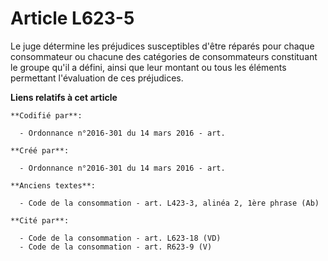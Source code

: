 # Article L623-5

Le juge détermine les préjudices susceptibles d'être réparés pour chaque consommateur ou chacune des catégories de
consommateurs constituant le groupe qu'il a défini, ainsi que leur montant ou tous les éléments permettant l'évaluation de
ces préjudices.

**Liens relatifs à cet article**

	**Codifié par**:

	  - Ordonnance n°2016-301 du 14 mars 2016 - art.

	**Créé par**:

	  - Ordonnance n°2016-301 du 14 mars 2016 - art.

	**Anciens textes**:

	  - Code de la consommation - art. L423-3, alinéa 2, 1ère phrase (Ab)

	**Cité par**:

	  - Code de la consommation - art. L623-18 (VD)
	  - Code de la consommation - art. R623-9 (V)
